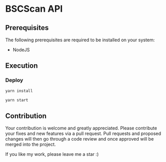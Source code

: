 # BSCScan API

## Prerequisites

The following prerequisites are required to be installed on your system:

- NodeJS

## Execution

### Deploy

```sh
yarn install

yarn start
```

## Contribution

Your contribution is welcome and greatly appreciated. Please contribute your fixes and new features via a pull request.
Pull requests and proposed changes will then go through a code review and once approved will be merged into the project.

If you like my work, please leave me a star :)